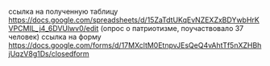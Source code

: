 ссылка на полученную таблицу 
https://docs.google.com/spreadsheets/d/15ZaTdtUKqEvNZEXZxBDYwbHrKVPCMIL_j4_6DVUlwv0/edit 
(опрос о патриотизме, поучаствовало 37 человек)
ссылка на форму
https://docs.google.com/forms/d/17MXcltM0EtnpvJEsQeQ4vAhtTf5nXZHBhjUqzV8g1Ds/closedform
